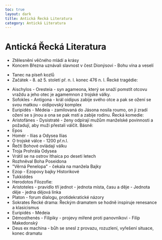 ```yaml
---
toc: true
layout: dark
title: Antická Řecká Literatura 
category: Antická Literatura 
---
```



# Antická Řecká Literatura
* Ztělesnění věčného mládí a krásy
* Koncem Března uznávali slavnost v čest Dionýsovi - Bohu vína a veselí
- Tanec na píseň kozlů
- Začátek - 8. až 5. století př. n. l. konec 476 n. l.
Řecké tragédie: 
* Aischylos - Oresteia - syn agameona, který se snaží pomstít otcovu vraždu a jeho otec je agamemnon z trojské války.
* Sofokles - Antigona - král oidipus zabije svého otce a pak se ožení se svou matkou - oidipovský komplex
* Euripidés - Médeia -  zamilovaná do Jásona nosila roumo, on ji zradí ožení se s jinou a ona se pak mstí a zabije rodinu.
Řecká komedie:
* Aristofánes - Dysistraté - ženy odpírají mužům manželské povinnosti a požadují, aby muži přestali válčit.
Básně:
* Epos
* Homér - Ilias a Odysea
Ilias
* O trojské válce - 1200 př.n.l.
* Řečtí Bohové ovládají válku
* Troja Prohrála
Odysea
* Vrátil se na ostrov Ithaica po deseti letech
* Rozhněval Boha Poseidona
* "Věrná Penelopa" - čekala na manžela
Bajky
* Ezop - Ezopovy bajky
Historikové
* Tukkiddes
* Herodotos
Filozofie:
* Aristoteles - pravidlo tří jednot - jednota místa, času a děje - Jednota děje - jedna dějová linka
* Platon - forum dialogu, protidekratické názory
* Sokrates
Řecké drama:
Řeckým dramatem se hodně inspiruje renesance a klasicismus
* Euripidés - Médeia
* Démosthenés - Filipiky - projevy mířené proti panovníkovi - Filip Makedonský
* Deus ex machina - bůh se snesl z provazu, rozuzlení, vyřešení situace, konec dramatu
